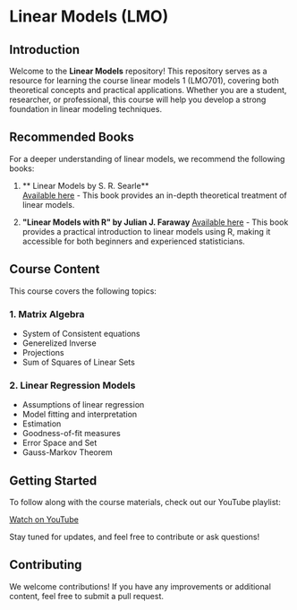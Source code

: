 # Linear Models (LMO)

## Introduction
Welcome to the **Linear Models** repository! This repository serves as a resource for learning the course linear models 1 (LMO701), covering both theoretical concepts and practical applications. 
Whether you are a student, researcher, or professional, this course will help you develop a strong foundation in linear modeling techniques.

## Recommended Books
For a deeper understanding of linear models, we recommend the following books:

1. ** Linear Models by S. R. Searle**  
   [Available here](https://onlinelibrary.wiley.com/doi/book/10.1002/9781118491782) - This book provides an in-depth theoretical treatment of linear models.
   
2. **"Linear Models with R" by Julian J. Faraway**
    [Available here](https://julianfaraway.github.io/faraway/LMR/) -  This book provides a practical introduction to linear models using R, making it accessible for both beginners and experienced statisticians.

## Course Content
This course covers the following topics:

### 1. Matrix Algebra
- System of Consistent equations
- Generelized Inverse
-  Projections
-  Sum of Squares of Linear Sets

### 2. Linear Regression Models
- Assumptions of linear regression
- Model fitting and interpretation
- Estimation
- Goodness-of-fit measures
- Error Space and Set
- Gauss-Markov Theorem

## Getting Started
To follow along with the course materials, check out our YouTube playlist:

[Watch on YouTube](https://www.youtube.com/playlist?list=PLRurOK3Pa_roKtrO5WcNjC8RzqtghQiMA)

Stay tuned for updates, and feel free to contribute or ask questions!

## Contributing
We welcome contributions! If you have any improvements or additional content, feel free to submit a pull request.
